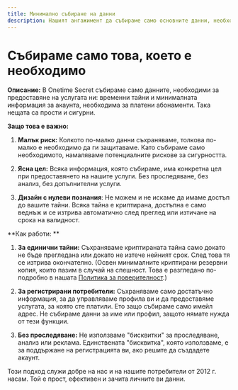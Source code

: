 ```yaml
---
title: Минимално събиране на данни
description: Нашият ангажимент да събираме само основните данни, необходими за предоставяне на нашите услуги
---
```


# Събираме само това, което е необходимо

**Описание:** В Onetime Secret събираме само данните, необходими за предоставяне на услугата ни: временни тайни и минималната информация за акаунта, необходима за платени абонаменти. Така нещата са прости и сигурни.

**Защо това е важно:**

1. **Малък риск:** Колкото по-малко данни съхраняваме, толкова по-малко е необходимо да ги защитаваме. Като събираме само необходимото, намаляваме потенциалните рискове за сигурността.

2. **Ясна цел:** Всяка информация, която събираме, има конкретна цел при предоставянето на нашите услуги. Без проследяване, без анализ, без допълнителни услуги.

3. **Дизайн с нулеви познания**: Не можем и не искаме да имаме достъп до вашите тайни. Всяка тайна е криптирана, достъпна е само веднъж и се изтрива автоматично след преглед или изтичане на срока на валидност.

**Как работи: **

1. **За единични тайни:** Съхраняваме криптираната тайна само докато не бъде прегледана или докато не изтече нейният срок. След това тя се изтрива окончателно. (Освен минималните криптирани резервни копия, които пазим в случай на спешност. Това е разгледано по-подробно в нашата [Политика за поверителност](https://onetimesecret.com/info/privacy).)

2. **За регистрирани потребители:** Съхраняваме само достатъчно информация, за да управляваме профила ви и да предоставяме услугата, за която сте платили. Ето защо събираме само имейл адрес. Не събираме данни за име или профил, защото нямате нужда от тези функции.

3. **Без проследяване:** Не използваме "бисквитки" за проследяване, анализ или реклама. Единствената "бисквитка", която използваме, е за поддържане на регистрацията ви, ако решите да създадете акаунт.

Този подход служи добре на нас и на нашите потребители от 2012 г. насам. Той е прост, ефективен и зачита личните ви данни.
